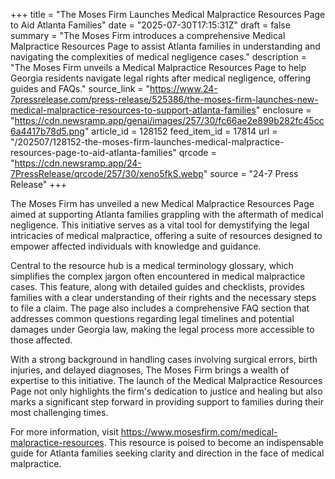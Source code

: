 +++
title = "The Moses Firm Launches Medical Malpractice Resources Page to Aid Atlanta Families"
date = "2025-07-30T17:15:31Z"
draft = false
summary = "The Moses Firm introduces a comprehensive Medical Malpractice Resources Page to assist Atlanta families in understanding and navigating the complexities of medical negligence cases."
description = "The Moses Firm unveils a Medical Malpractice Resources Page to help Georgia residents navigate legal rights after medical negligence, offering guides and FAQs."
source_link = "https://www.24-7pressrelease.com/press-release/525386/the-moses-firm-launches-new-medical-malpractice-resources-to-support-atlanta-families"
enclosure = "https://cdn.newsramp.app/genai/images/257/30/fc66ae2e899b282fc45cc6a4417b78d5.png"
article_id = 128152
feed_item_id = 17814
url = "/202507/128152-the-moses-firm-launches-medical-malpractice-resources-page-to-aid-atlanta-families"
qrcode = "https://cdn.newsramp.app/24-7PressRelease/qrcode/257/30/xeno5fkS.webp"
source = "24-7 Press Release"
+++

<p>The Moses Firm has unveiled a new Medical Malpractice Resources Page aimed at supporting Atlanta families grappling with the aftermath of medical negligence. This initiative serves as a vital tool for demystifying the legal intricacies of medical malpractice, offering a suite of resources designed to empower affected individuals with knowledge and guidance.</p><p>Central to the resource hub is a medical terminology glossary, which simplifies the complex jargon often encountered in medical malpractice cases. This feature, along with detailed guides and checklists, provides families with a clear understanding of their rights and the necessary steps to file a claim. The page also includes a comprehensive FAQ section that addresses common questions regarding legal timelines and potential damages under Georgia law, making the legal process more accessible to those affected.</p><p>With a strong background in handling cases involving surgical errors, birth injuries, and delayed diagnoses, The Moses Firm brings a wealth of expertise to this initiative. The launch of the Medical Malpractice Resources Page not only highlights the firm's dedication to justice and healing but also marks a significant step forward in providing support to families during their most challenging times.</p><p>For more information, visit <a href='https://www.mosesfirm.com/medical-malpractice-resources' rel='nofollow' target='_blank'>https://www.mosesfirm.com/medical-malpractice-resources</a>. This resource is poised to become an indispensable guide for Atlanta families seeking clarity and direction in the face of medical malpractice.</p>